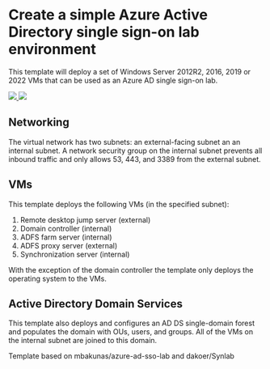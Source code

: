 # Create a simple Azure Active Directory single sign-on lab environment


This template will deploy a set of Windows Server 2012R2, 2016, 2019 or 2022 VMs that can be used as an Azure AD single sign-on lab.


<a href="https://portal.azure.com/#create/Microsoft.Template/uri/https%3a%2f%2fraw.githubusercontent.com%2fliodiera%2fsynclab%2fmaster%2fazuredeploy.json" target="_blank">
    <img src="http://azuredeploy.net/deploybutton.png"/>
</a>
<a href="http://armviz.io/#/?load=https%3a%2f%2fraw.githubusercontent.com%2fliodiera%2fsynclab%2fmaster%2fazuredeploy.json" target="_blank">
    <img src="http://armviz.io/visualizebutton.png"/>
</a>

## Networking

The virtual network has two subnets:  an external-facing subnet an an internal subnet.  A network security group on the internal subnet prevents all inbound traffic and only allows 53, 443, and 3389 from the external subnet.

## VMs

This template deploys the following VMs (in the specified subnet):
<ol>
<li>Remote desktop jump server (external)</li>
<li>Domain controller (internal)</li>
<li>ADFS farm server (internal)</li>
<li>ADFS proxy server (external)</li>
<li>Synchronization server (internal)</li>
</ol>

With the exception of the domain controller the template only deploys the operating system to the VMs.

## Active Directory Domain Services

This template also deploys and configures an AD DS single-domain forest and populates the domain with OUs, users, and groups.  All of the VMs on the internal subnet are joined to this domain.

Template based on mbakunas/azure-ad-sso-lab and dakoer/Synlab